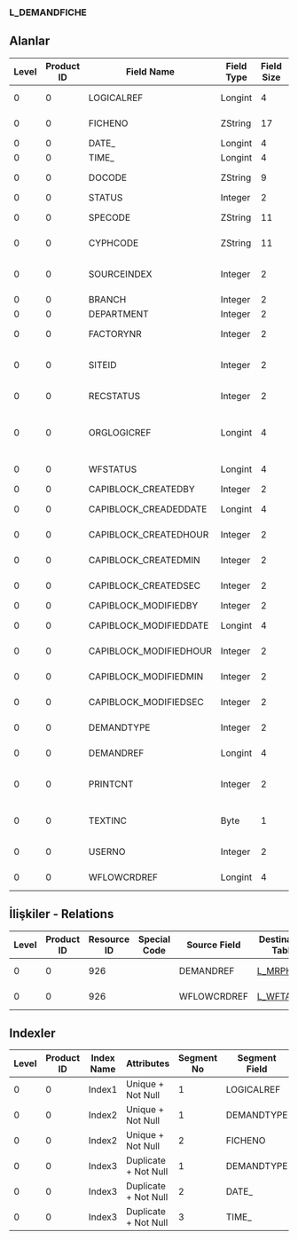 ### L_DEMANDFICHE

## Alanlar

**Level**|**Product ID**|**Field Name**|**Field Type**|**Field Size**|**Field Offset**|**Türkçe Açıklama**|**Expression**
-----|-----|-----|-----|-----|-----|-----|-----
0|0|LOGICALREF|Longint|4|0|Logical Reference|Logical Reference
0|0|FICHENO|ZString|17|4|Fiş Numarası|Fiche Number
0|0|DATE_|Longint|4|21|Tarih|Date
0|0|TIME_|Longint|4|25|Zaman|Time
0|0|DOCODE|ZString|9|29|Belge Numarası|Document Number
0|0|STATUS|Integer|2|38|Durumu|Status
0|0|SPECODE|ZString|11|40|Özel Kod|Auxiliary Code
0|0|CYPHCODE|ZString|11|51|Yetki Kodu|Authorization Code
0|0|SOURCEINDEX|Integer|2|62|Kaynak Ambar Numarası|Resource Warehouse number
0|0|BRANCH|Integer|2|64|Şube|Branch
0|0|DEPARTMENT|Integer|2|66|Bölüm|Department
0|0|FACTORYNR|Integer|2|68|Fabrika Numarası|Factory Number
0|0|SITEID|Integer|2|70|Veri Merkezi|Data Processing Site
0|0|RECSTATUS|Integer|2|72|Kayıt Durumu|Record Status
0|0|ORGLOGICREF|Longint|4|74|Orijinal Kayıt Log. Ref.|Original Record Logical Reference
0|0|WFSTATUS|Longint|4|78|Kullanımda Değil|Not In Use
0|0|CAPIBLOCK_CREATEDBY|Integer|2|82|Oluşturan|Created By
0|0|CAPIBLOCK_CREADEDDATE|Longint|4|84|Oluşturulma Tarihi|Created Date
0|0|CAPIBLOCK_CREATEDHOUR|Integer|2|88|Oluşturulma Saati|Created Hour
0|0|CAPIBLOCK_CREATEDMIN|Integer|2|90|Oluşturulma Dakikası|Created Minute
0|0|CAPIBLOCK_CREATEDSEC|Integer|2|92|Oluşturulma Saniyesi|Created Second
0|0|CAPIBLOCK_MODIFIEDBY|Integer|2|94|Değiştiren|Modified By
0|0|CAPIBLOCK_MODIFIEDDATE|Longint|4|96|Değiştirilme Tarihi|Modified Date
0|0|CAPIBLOCK_MODIFIEDHOUR|Integer|2|100|Değiştirilme Saati|Modified Hour
0|0|CAPIBLOCK_MODIFIEDMIN|Integer|2|102|Değiştirilme Dakikası|Modified Minute
0|0|CAPIBLOCK_MODIFIEDSEC|Integer|2|104|Değiştirilme Saniyesi|Modified Second
0|0|DEMANDTYPE|Integer|2|106|Talep Türü|Demand Entry Type
0|0|DEMANDREF|Longint|4|108|MRPHEAD Ref.|MRPHEAD Reference
0|0|PRINTCNT|Integer|2|112|Basılmış Toplam Hesap|Total Count Of Printed
0|0|TEXTINC|Byte|1|114|Ayrıntılı Açıklama İçerir|Contains Detail Description
0|0|USERNO|Integer|2|115|Kullanıcı numarası|User Number
0|0|WFLOWCRDREF|Longint|4|117|İş Akış Kartı Referansı|WFTASK Reference

## İlişkiler - Relations
**Level**|**Product ID**|**Resource ID**|**Special Code**|**Source Field**|**Destination Table**|**Destination Field**|**Relation Type**|**Extra Condition**
-----|-----|-----|-----|-----|-----|-----|-----|-----
0|0|926||DEMANDREF|[L_MRPHEAD](../LG_MRPHEAD "L_MRPHEAD")|LOGICALREF|one-to-one|
0|0|926||WFLOWCRDREF|[L_WFTASK](../LDDS-Res "L_WFTASK")|LOGICALREF|one-to-one|

## Indexler
**Level**|**Product ID**|**Index Name**|**Attributes**|**Segment No**|**Segment Field**|**Sense**
-----|-----|-----|-----|-----|-----|-----
0|0|Index1|Unique + Not Null|1|LOGICALREF|Ascending
0|0|Index2|Unique + Not Null|1|DEMANDTYPE|Ascending
0|0|Index2|Unique + Not Null|2|FICHENO|Ascending
0|0|Index3|Duplicate + Not Null|1|DEMANDTYPE|Ascending
0|0|Index3|Duplicate + Not Null|2|DATE_|Ascending
0|0|Index3|Duplicate + Not Null|3|TIME_|Ascending
